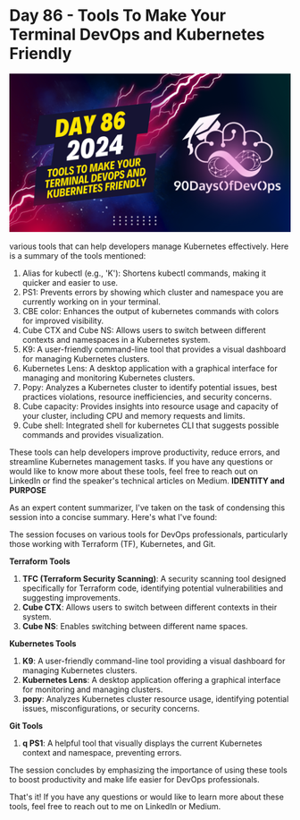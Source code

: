 # Day 86 - Tools To Make Your Terminal DevOps and Kubernetes Friendly
[![Watch the video](thumbnails/day86.png)](https://www.youtube.com/watch?v=QL7h9J5Eqd8)

 various tools that can help developers manage Kubernetes effectively. Here is a summary of the tools mentioned:

1. Alias for kubectl (e.g., 'K'): Shortens kubectl commands, making it quicker and easier to use.
2. PS1: Prevents errors by showing which cluster and namespace you are currently working on in your terminal.
3. CBE color: Enhances the output of kubernetes commands with colors for improved visibility.
4. Cube CTX and Cube NS: Allows users to switch between different contexts and namespaces in a Kubernetes system.
5. K9: A user-friendly command-line tool that provides a visual dashboard for managing Kubernetes clusters.
6. Kubernetes Lens: A desktop application with a graphical interface for managing and monitoring Kubernetes clusters.
7. Popy: Analyzes a Kubernetes cluster to identify potential issues, best practices violations, resource inefficiencies, and security concerns.
8. Cube capacity: Provides insights into resource usage and capacity of your cluster, including CPU and memory requests and limits.
9. Cube shell: Integrated shell for kubernetes CLI that suggests possible commands and provides visualization.

These tools can help developers improve productivity, reduce errors, and streamline Kubernetes management tasks. If you have any questions or would like to know more about these tools, feel free to reach out on LinkedIn or find the speaker's technical articles on Medium.
**IDENTITY and PURPOSE**

As an expert content summarizer, I've taken on the task of condensing this session into a concise summary. Here's what I've found:

The session focuses on various tools for DevOps professionals, particularly those working with Terraform (TF), Kubernetes, and Git.

**Terraform Tools**

1. **TFC (Terraform Security Scanning)**: A security scanning tool designed specifically for Terraform code, identifying potential vulnerabilities and suggesting improvements.
2. **Cube CTX**: Allows users to switch between different contexts in their system.
3. **Cube NS**: Enables switching between different name spaces.

**Kubernetes Tools**

1. **K9**: A user-friendly command-line tool providing a visual dashboard for managing Kubernetes clusters.
2. **Kubernetes Lens**: A desktop application offering a graphical interface for monitoring and managing clusters.
3. **popy**: Analyzes Kubernetes cluster resource usage, identifying potential issues, misconfigurations, or security concerns.

**Git Tools**

1. **q PS1**: A helpful tool that visually displays the current Kubernetes context and namespace, preventing errors.

The session concludes by emphasizing the importance of using these tools to boost productivity and make life easier for DevOps professionals.

That's it! If you have any questions or would like to learn more about these tools, feel free to reach out to me on LinkedIn or Medium.
